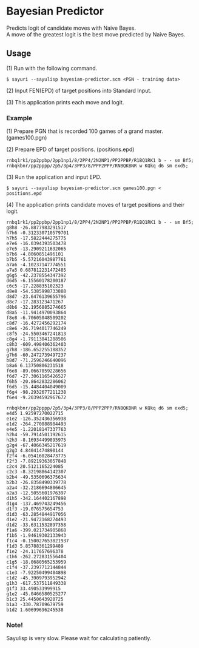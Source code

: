 Bayesian Predictor
==================

Predicts logit of candidate moves with Naive Bayes.  
A move of the greatest logit is the best move predicted by Naive Bayes.

Usage
-----

(1) Run with the following command.

    $ sayuri --sayulisp bayesian-predictor.scm <PGN - training data>

(2) Input FEN(EPD) of target positions into Standard Input.

(3) This application prints each move and logit.

### Example ###

(1) Prepare PGN that is recorded 100 games of a grand master. (games100.pgn)

(2) Prepare EPD of target positions. (positions.epd)

    rnbq1rk1/pp2ppbp/2pp1np1/8/2PP4/2N2NP1/PP2PPBP/R1BQ1RK1 b - - sm Bf5;
    rnbqkbnr/pp2pppp/2p5/3p4/3PP3/8/PPP2PPP/RNBQKBNR w KQkq d6 sm exd5;

(3) Run the application and input EPD.

    $ sayuri --sayulisp bayesian-predictor.scm games100.pgn < positions.epd

(4) The application prints candidate moves of target positions and their logit.

    rnbq1rk1/pp2ppbp/2pp1np1/8/2PP4/2N2NP1/PP2PPBP/R1BQ1RK1 b - - sm Bf5;
    g8h8 -26.8877983291517
    h7h6 -0.312330710579701
    h7h5 -17.5822444275775
    e7e6 -16.0394393503478
    e7e5 -13.2909211632065
    b7b6 -4.8060851496101
    b7b5 -5.57216043987761
    a7a6 -4.10237147774551
    a7a5 0.687812231472485
    g6g5 -42.2378554347392
    d6d5 -6.15560178200187
    c6c5 -17.228835102323
    d8e8 -54.5385998733888
    d8d7 -23.6476139655796
    d8c7 -17.283123471267
    d8b6 -32.1956885274665
    d8a5 -11.9414970093864
    f8e8 -6.70605048509202
    c8d7 -16.4272456292174
    c8e6 -26.7194017746249
    c8f5 -24.5503467241813
    c8g4 -1.79113841288506
    c8h3 -609.498406362403
    g7h8 -186.652255188352
    g7h6 -60.2472739497237
    b8d7 -71.2596246640096
    b8a6 6.13750806231518
    f6e8 -89.0667059228656
    f6d7 -27.3061165426527
    f6h5 -20.8642832286062
    f6d5 -15.4484404049009
    f6g4 -98.2932677211238
    f6e4 -9.20394592967672
    
    rnbqkbnr/pp2pppp/2p5/3p4/3PP3/8/PPP2PPP/RNBQKBNR w KQkq d6 sm exd5;
    e4d5 1.92597270022715
    e1e2 -126.352436356938
    e1d2 -264.270888984493
    e4e5 -1.22018147337763
    h2h4 -59.7914501192615
    h2h3 -8.16934499895975
    g2g4 -67.4066345217619
    g2g3 4.84041474890144
    f2f4 -6.05416028473775
    f2f3 -7.89219363057848
    c2c4 20.5121165224085
    c2c3 -8.32198864142307
    b2b4 -49.5350696375634
    b2b3 -26.8358490339778
    a2a4 -32.2186694806645
    a2a3 -12.5055601976397
    d1h5 -342.164402167898
    d1g4 -137.469743249456
    d1f3 -19.076575654753
    d1d3 -63.2854844917056
    d1e2 -21.9472168274493
    d1d2 -33.6311532897358
    f1a6 -399.021734905868
    f1b5 -1.94619302133943
    f1c4 -0.150027653821937
    f1d3 5.85788361299489
    f1e2 -24.117657696378
    c1h6 -262.272831556404
    c1g5 -18.0680565253959
    c1f4 -37.2397712144844
    c1e3 -7.92250499404898
    c1d2 -45.3909793952942
    g1h3 -617.537511849338
    g1f3 33.490533999915
    g1e2 -45.0466580525277
    b1c3 25.4450643920725
    b1a3 -330.78709679759
    b1d2 1.60699696245538

### Note! ###

Sayulisp is very slow. Please wait for calculating patiently.
